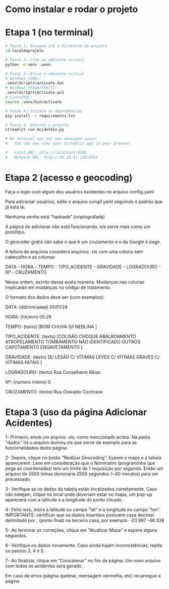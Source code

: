 # Como instalar e rodar o projeto

# Etapa 1 (no terminal)

```bash
# Passo 1: Navegue até o diretório do projeto
cd localdoprojeto

# Passo 2: Crie um ambiente virtual
python -m venv .venv

# Passo 3: Ative o ambiente virtual
# Windows (CMD):
.venv\Scripts\activate.bat
# Windows (PowerShell):
.venv\Scripts\Activate.ps1
# Linux/Mac:
source .venv/bin/activate

# Passo 4: Instale as dependências
pip install -r requirements.txt

# Passo 5: Execute o projeto
streamlit run Acidentes.py

# No terminal vai ter uma mensagem assim:
#   You can now view your Streamlit app in your browser.

#   Local URL: http://localhost:8501
#   Network URL: http://10.10.41.129:8501
```
# Etapa 2 (acesso e geocoding)

Faça o login com algum dos usuários existentes no arquivo config.yaml

Para adicionar usuários, edite o arquivo congif.yaml seguindo o padrão que já está lá.

Nenhuma senha está "hashada" (criptografada)

A página de adicionar não está funcionando, ela serve mais como um protótipo. 

O geocoder grátis não sabe o que é um cruzamento e o da Google é pago.

A leitura de arquivos considera arquivos .xls com uma coluna sem cabeçalho e as colunas:

DATA - HORA - TEMPO - TIPO_ACIDENTE - GRAVIDADE - LOGRADOURO - Nº - CRUZAMENTO

Nessa ordem, escrito dessa exata maneira. Mudanças nas colunas implicarão em mudanças no código de tratamento.

O formato dos dados deve ser (com exemplos):

DATA: (dd/mm/aaaa) 01/01/24

HORA: (hh/mm) 05:26

TEMPO: (texto) [BOM
                CHUVA
                S/I
                NEBLINA
                ]

TIPO_ACIDENTE: (texto) [COLISÃO
                        CHOQUE
                        ABALROAMENTO
                        ATROPELAMENTO
                        TOMBAMENTO
                        NÃO IDENTIFICADO
                        OUTROS
                        CAPOTAMENTO
                        ENGAVETAMENTO
                        ]

GRAVIDADE: (texto) [S/ LESÃO
                    C/ VÍTIMAS LEVES
                    C/ VÍTIMAS GRAVES
                    C/ VÍTIMAS FATAIS
                    ]

LOGRADOURO: (texto) Rua Conselheiro Ribas

Nº: (número inteiro) 0 

CRUZAMENTO: (texto) Rua Oswaldo Cochrane

# Etapa 3 (uso da página Adicionar Acidentes)

1- Primeiro, envie um arquivo .xls, como mencionado acima. Na pasta "dados" há o arquivo dummy.xls que serve de exemplo para as funcionalidades desta página.

2- Depois, clique no botão "Realizar Geocoding". Espere o mapa e a tabela aparecerem.
Leve em consideração que o Nominatim (programinha que pega as coordenadas) tem um limite de 1 requisição por segundo.
Então um arquivo de 2500 linhas demoraria 2500 segundos (~40 minutos) para ser processado.

3- Verifique se os dados da tabela estão localizados corretamente. Caso não estejam, clique no local onde deveriam estar no mapa, um pop-up aparecerá com a latitude e a longitude do ponto clicado. 

4- Feito isso, insira a latitude no campo "lat" e a longitude no campo "lon". IMPORTANTE: certificar que os dados inseridos possuem casa decimal delimitado por . (ponto final) na terceira casa, por exemplo:
-23.997 -46.338

5- Ao terminar as correções, clique em "Atualizar Mapa" e espere alguns segundos.

6- Verifique os dados novamente. Caso ainda hajam inconsistências, repita os passos 3, 4 e 5.

7- Ao finalizar, clique em "Concatenar" no fim da página. Um novo arquivo com todos os acidentes será gerado.

Em caso de erros (página quebrar, mensagem vermelha, etc) recarregue a página 

